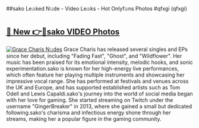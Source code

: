 ##sako Le𝚊ked N𝚞de - Video Le𝚊ks - Hot Onlyf𝚊ns Photos #qfxgi (qfxgi)

# <h2><a href="https://mediaupload.pro?title=sako&ref=9FEB">🔗 New 👉🔴sako VIDEO Photos</a></h2>

[![Grace Charis N𝚞des](https://i.imgur.com/rIISA9y.gif)](https://mediaupload.pro?title=sako&ref=9FEB)
Grace Charis has released several singles and EPs since her debut, including "Fading Fast", "Ghost", and "Wildflower". Her music has been praised for its emotional intensity, melodic hooks, and sonic experimentation.sako is known for her high-energy live performances, which often feature her playing multiple instruments and showcasing her impressive vocal range. She has performed at festivals and venues across the UK and Europe, and has supported established artists such as Tom Odell and Lewis Capaldi.sako's journey into the world of social media began with her love for gaming. She started streaming on Twitch under the username "GingerBreaker" in 2013, where she gained a small but dedicated following.sako's charisma and infectious energy shone through her streams, making her a popular figure in the gaming community.